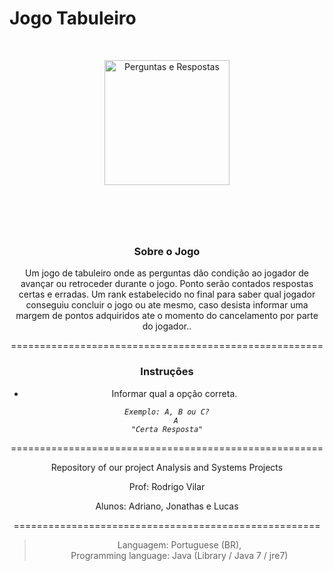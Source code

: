 <h1>Jogo Tabuleiro</h1>

<p><br />
<center>
<img src="https://lh4.ggpht.com/cAzMRKm8MX0zjW-c9wwFT8SFNalKsFPpW1fOyDGf5Qvs9-3bTgIUP06uVAssPGMqE4U" alt="Perguntas e Respostas" style="width: 200px; align: center;"/></p>

<h1><br /></h1>

<h3>Sobre o Jogo</h3>

<p>Um jogo de tabuleiro onde as perguntas dão condição ao jogador de avançar ou retroceder durante o jogo. Ponto serão contados respostas certas e erradas. Um rank estabelecido no final para saber qual jogador conseguiu concluir o jogo ou ate mesmo, caso desista informar uma margem de pontos adquiridos ate o momento do cancelamento por parte do jogador..</p>

<p>======================================================</p>

<h3>Instruções</h3>

<ul>
<li>Informar qual a opção correta. <br /></li>
</ul>

<pre><code><i>Exemplo: A, B ou C?
    A
"Certa Resposta"</i>
</code></pre>

<p>======================================================</p>

<p>Repository of our project Analysis and Systems Projects</p>

<p>Prof: Rodrigo Vilar</p>

<p>Alunos: Adriano, Jonathas e Lucas</p>

<p>=====================================================</p>

<blockquote>Languagem: Portuguese (BR),<br />
 Programming language: Java (Library / Java 7 / jre7)</blockquote>


